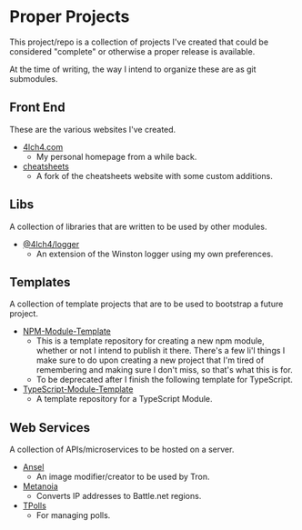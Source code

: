 # Proper Projects

This project/repo is a collection of projects I've created that could be considered "complete" or otherwise a proper release is available.

At the time of writing, the way I intend to organize these are as git submodules.

## Front End

These are the various websites I've created.

- [4lch4.com][5]
  - My personal homepage from a while back.
- [cheatsheets][6]
  - A fork of the cheatsheets website with some custom additions.

## Libs

A collection of libraries that are written to be used by other modules.

- [@4lch4/logger][7]
  - An extension of the Winston logger using my own preferences.

## Templates

A collection of template projects that are to be used to bootstrap a future project.

- [NPM-Module-Template][8]
  - This is a template repository for creating a new npm module, whether or not I intend to publish it there. There's a few li'l things I make sure to do upon creating a new project that I'm tired of remembering and making sure I don't miss, so that's what this is for.
  - To be deprecated after I finish the following template for TypeScript.
- [TypeScript-Module-Template][9]
  - A template repository for a TypeScript Module.

## Web Services

A collection of APIs/microservices to be hosted on a server.

- [Ansel][10]
  - An image modifier/creator to be used by Tron.
- [Metanoia][11]
  - Converts IP addresses to Battle.net regions.
- [TPolls][12]
  - For managing polls.

[0]: ../../../clipboard-cli
[1]: ../../../homebrew-clipboard-cli
[2]: ../../../PassGen
[3]: ../../../Sebastian
[4]: ../../../SQ-Aid
[5]: ../../../4lch4.com
[6]: ../../../cheatsheets
[7]: ../../../logger
[8]: ../../../NPM-Module-Template
[9]: ../../../TypeScript-Module-Template
[10]: ../../../Ansel
[11]: ../../../Metanoia
[12]: ../../../TPolls
<!-- [0]: https://github.com/4lch4/clipboard-cli
[1]: https://github.com/4lch4/homebrew-clipboard-cli
[2]: https://github.com/4lch4/PassGen
[3]: https://github.com/4lch4/Sebastian
[4]: https://github.com/4lch4/SQ-Aid
[5]: https://github.com/4lch4/4lch4.com
[6]: https://github.com/4lch4/cheatsheets
[7]: https://github.com/4lch4/logger
[8]: https://github.com/4lch4/NPM-Module-Template
[9]: https://github.com/4lch4/TypeScript-Module-Template
[10]: https://github.com/4lch4/Ansel
[11]: https://github.com/4lch4/Metanoia
[12]: https://github.com/4lch4/TPolls -->
